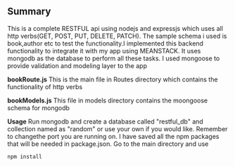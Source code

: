 ## Summary
This is a complete RESTFUL api using nodejs and expressjs which uses all http verbs(GET, POST, PUT, DELETE, PATCH). The sample schema i used is book,author etc to test the functionality.I implemented this backend functionality to integrate it with my app using MEANSTACK. It uses mongodb as the database to perform all these tasks. I used mongoose to provide validation and modeling layer to the app

**bookRoute.js**
This is the main file in Routes directory which contains the functionality of http verbs

**bookModels.js**
This file in models directory contains the moongoose schema for mongodb

**Usage**
Run mongodb and create a database called "restful_db" and collection named as "random" or use your own if you would like. Remember to changethe port you are running on. I have saved all the npm packages that will be needed in package.json. Go to the main directory and use

```
npm install
```

